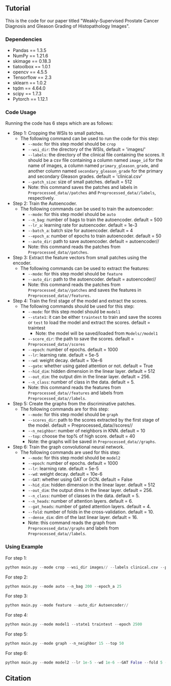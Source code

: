 ## Tutorial

This is the code for our paper titled "Weakly-Supervised Prostate Cancer Diagnosis and Gleason Grading of Histopathology Images".

### Dependencies

- Pandas == 1.3.5
- NumPy == 1.21.6
- skimage == 0.18.3
- tiatoolbox == 1.0.1
- opencv == 4.5.5
- Tensorflow == 2.3
- sklearn == 1.0.2
- tqdm == 4.64.0
- scipy == 1.7.3
- Pytorch == 1.12.1

### Code Usage

Running the code has 6 steps which are as follows:

- Step 1: Cropping the WSIs to small patches.
  - The following command can be used to run the code for this step:
    - `--mode`: for this step model should be `crop`
    - `--wsi_dir`: the directory of the WSIs, default = 'images/'
    - `--labels`: the directory of the clinical file containing the scores. It should be a csv file containing a column named `image_id` for the name of images, a column named `primary_gleason_grade`, and another column named `secondary_gleason_grade` for the primary and secondary Gleason grades. default = 'clinical.csv'
    - `--patch_size`: size of small patches. default = 512
    - Note: this command saves the patches and labels in `Preprocessed_data//patches` and `Preprocessed_data//labels`, respectively.
- Step 2: Train the Autoencoder.
  - The following commands can be used to train the autoencoder:
    - `--mode`: for this step model should be `auto`
    - `--n_bag`: number of bags to train the autoencoder. default = 500
    - `--lr_a`: learning rate for autoencoder. default = 1e-3
    - `--batch_a`: batch size for autoencoder. default = 4
    - `--epoch_a`: number of epochs to train autoencoder. default = 50
    - `--auto_dir`: path to save autoencoder. default = autoencoder//
    - Note: this command reads the patches from `Preprocessed_data//patches`.
- Step 3: Extract the feature vectors from small patches using the encoder.
  - The following commands can be used to extract the features:
    - `--mode`: for this step model should be `feature`
    - `--auto_dir`: path to the autoencoder. default = autoencoder//
    -  Note: this command reads the patches from `Preprocessed_data//patches` and saves the features in `Preprocessed_data//features`.
- Step 4: Train the first stage of the model and extract the scores.
  - The following commands should be used for this step:
    - `--mode`: for this step model should be `model1`
    - `--state1`: it can be either `traintest` to train and save the scores or `test` to load the model and extract the scores. default = traintest
      - Note: the model will be saved/loaded from `Models//model1` 
    - `--score_dir`: the path to save the scores. default = `Preprocessed_data//scores`
    - `--epoch`: number of epochs. default = 1000
    - `--lr`: learning rate. default = 5e-5
    - `--wd`: weight decay. default = 10e-6
    - `--gate`: whether using gated attention or not. default = True
    - `--hid_dim`: hidden dimension in the linear layer. default = 512
    - `--out_dim`: the output dim in the linear layer. default = 256.
    - `--n_class`: number of class in the data. default = 5.
    - Note: this command reads the features from `Preprocessed_data//features` and labels from `Preprocessed_data//labels`. 
- Step 5: Create the graphs from the discriminative patches.
  - The following commands are for this step:
    - `--mode`: for this step model should be `graph`
    - `--scores_dir`: path to the scores extracted by the first stage of the model. default = Preprocessed_data//scores//
    - `--n_neighbor`: number of neighbors in KNN. default = 10
    - `--top`: choose the top% of high score. default = 40
    - Note: the graphs will be saved in `Preprocessed_data//graphs`. 
- Step 6: Train the graph convolutional neural network.
  - The following commands are used for this step:
    - `--mode`: for this step model should be `model2`
    - `--epoch`: number of epochs. default = 1000
    - `--lr`: learning rate. default = 5e-5
    - `--wd`: weight decay. default = 10e-6
    - `--GAT`: whether using GAT or GCN. default = False
    - `--hid_dim`: hidden dimension in the linear layer. default = 512
    - `--out_dim`: the output dims in the linear layer. default = 256.
    - `--n_class`: number of classes in the data. default = 5.
    - `--n_heads`: number of attention layers. default = 6.
    - `--gat_heads`: number of gated attention layers. default = 4.
    - `--fold`: number of folds in the cross-validation. default = 10.
    - `--dense_dim`: dim of the last linear layer. default = 16.
    - Note: this command reads the graph from `Preprocessed_data//graphs` and labels from `Preprocessed_data//labels`. 

### Using Example

For step 1:

```python
python main.py --mode crop --wsi_dir images// --labels clinical.csv --patch_size 512
```

For step 2:

```python
python main.py --mode auto --n_bag 200 --epoch_a 25
```

For step 3:

```python
python main.py --mode feature --auto_dir Autoencoder//
```

For step 4:

```python
python main.py --mode model1 --state1 traintest --epoch 2500
```

For step 5:

```python
python main.py --mode graph --n_neighbor 15 --top 50
```

For step 6:

```python
python main.py --mode model2 --lr 1e-5 --wd 1e-6 --GAT False --fold 5 --n_heads 4
```



## Citation


